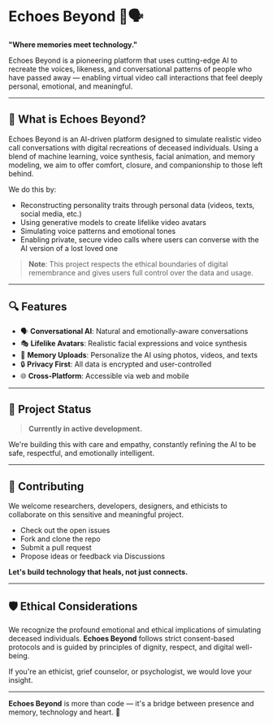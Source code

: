 # Echoes Beyond 🌌🗣️

**"Where memories meet technology."**

Echoes Beyond is a pioneering platform that uses cutting-edge AI to recreate the voices, likeness, and conversational patterns of people who have passed away — enabling virtual video call interactions that feel deeply personal, emotional, and meaningful.

---

## 🧠 What is Echoes Beyond?

Echoes Beyond is an AI-driven platform designed to simulate realistic video call conversations with digital recreations of deceased individuals. Using a blend of machine learning, voice synthesis, facial animation, and memory modeling, we aim to offer comfort, closure, and companionship to those left behind.

We do this by:
- Reconstructing personality traits through personal data (videos, texts, social media, etc.)
- Using generative models to create lifelike video avatars
- Simulating voice patterns and emotional tones
- Enabling private, secure video calls where users can converse with the AI version of a lost loved one

> **Note**: This project respects the ethical boundaries of digital remembrance and gives users full control over the data and usage.

---

## 🔍 Features

- 🗣️ **Conversational AI**: Natural and emotionally-aware conversations
- 🎭 **Lifelike Avatars**: Realistic facial expressions and voice synthesis
- 📸 **Memory Uploads**: Personalize the AI using photos, videos, and texts
- 🔒 **Privacy First**: All data is encrypted and user-controlled
- 🌐 **Cross-Platform**: Accessible via web and mobile

---

## 🚧 Project Status

> **Currently in active development.**

We're building this with care and empathy, constantly refining the AI to be safe, respectful, and emotionally intelligent.

---

## 🤝 Contributing

We welcome researchers, developers, designers, and ethicists to collaborate on this sensitive and meaningful project.

- Check out the open issues
- Fork and clone the repo
- Submit a pull request
- Propose ideas or feedback via Discussions

**Let's build technology that heals, not just connects.**

---

## 🛡️ Ethical Considerations

We recognize the profound emotional and ethical implications of simulating deceased individuals. **Echoes Beyond** follows strict consent-based protocols and is guided by principles of dignity, respect, and digital well-being.

If you're an ethicist, grief counselor, or psychologist, we would love your insight.



---

**Echoes Beyond** is more than code — it's a bridge between presence and memory, technology and heart. 💙
